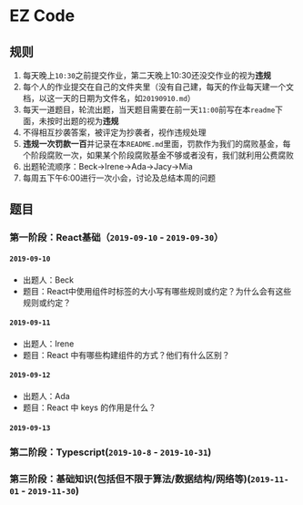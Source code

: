 # EZ Code

## 规则
1. 每天晚上`10:30`之前提交作业，第二天晚上10:30还没交作业的视为**违规**
2. 每个人的作业提交在自己的文件夹里（没有自己建，每天的作业每天建一个文档，以这一天的日期为文件名，如`20190910.md`）
3. 每天一道题目，轮流出题，当天题目需要在前一天`11:00`前写在本`readme`下面，未按时出题的视为**违规**
4. 不得相互抄袭答案，被评定为抄袭者，视作违规处理
5. **违规一次罚款一百**并记录在本`README.md`里面，罚款作为我们的腐败基金，每个阶段腐败一次，如果某个阶段腐败基金不够或者没有，我们就利用公费腐败
6. 出题轮流顺序：Beck->Irene->Ada->Jacy->Mia
7. 每周五下午6:00进行一次小会，讨论及总结本周的问题

## 题目
### 第一阶段：React基础（`2019-09-10` - `2019-09-30`）
#### `2019-09-10`
* 出题人：Beck
* 题目：React中使用组件时标签的大小写有哪些规则或约定？为什么会有这些规则或约定？

#### `2019-09-11`
* 出题人：Irene
* 题目：React 中有哪些构建组件的方式？他们有什么区别？

#### `2019-09-12`
* 出题人：Ada
* 题目：React 中 keys 的作用是什么？

#### `2019-09-13`

### 第二阶段：Typescript(`2019-10-8` - `2019-10-31`)

### 第三阶段：基础知识(包括但不限于算法/数据结构/网络等)(`2019-11-01` - `2019-11-30`)
